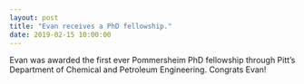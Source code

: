 ```yaml
---
layout: post
title: "Evan receives a PhD fellowship."
date: 2019-02-15 10:00:00
---
```

Evan was awarded the first ever Pommersheim PhD fellowship through Pitt’s Department of Chemical and Petroleum Engineering. Congrats Evan!
